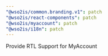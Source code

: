 ```yaml
---
"@wso2is/common.branding.v1": patch
"@wso2is/react-components": patch
"@wso2is/myaccount": patch
"@wso2is/i18n": patch
---
```


Provide RTL Support for MyAccount

